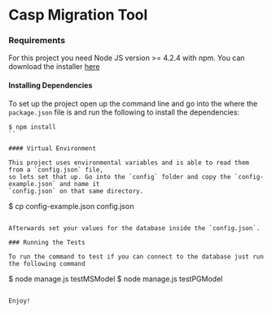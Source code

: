 # Casp Migration Tool

### Requirements

For this project you need Node JS version >= 4.2.4 with npm. You can download the installer
[here](https://nodejs.org/en/)

#### Installing Dependencies

To set up the project open up the command line and go into the where the `package.json` file
is and run the following to install the dependencies:

```
$ npm install
``

#### Virtual Environment

This project uses environmental variables and is able to read them from a `config.json` file,
so lets set that up. Go into the `config` folder and copy the `config-example.json` and name it
`config.json` on that same directory.

```
$ cp config-example.json config.json
```

Afterwards set your values for the database inside the `config.json`.

### Running the Tests

To run the command to test if you can connect to the database just run the following command

```
$ node manage.js testMSModel
$ node manage.js testPGModel
```

Enjoy!
